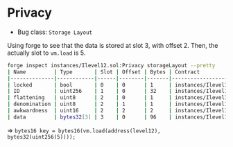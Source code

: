 # Privacy

- Bug class: `Storage Layout`

Using forge to see that the data is stored at slot 3, with offset 2. Then, the actually slot to `vm.load` is 5.

```bash
forge inspect instances/Ilevel12.sol:Privacy storageLayout --pretty
| Name         | Type       | Slot | Offset | Bytes | Contract                       |
|--------------|------------|------|--------|-------|--------------------------------|
| locked       | bool       | 0    | 0      | 1     | instances/Ilevel12.sol:Privacy |
| ID           | uint256    | 1    | 0      | 32    | instances/Ilevel12.sol:Privacy |
| flattening   | uint8      | 2    | 0      | 1     | instances/Ilevel12.sol:Privacy |
| denomination | uint8      | 2    | 1      | 1     | instances/Ilevel12.sol:Privacy |
| awkwardness  | uint16     | 2    | 2      | 2     | instances/Ilevel12.sol:Privacy |
| data         | bytes32[3] | 3    | 0      | 96    | instances/Ilevel12.sol:Privacy |
```
=> `bytes16 key = bytes16(vm.load(address(level12), bytes32(uint256(5))));`